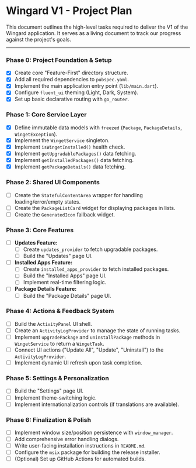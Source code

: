 # Wingard V1 - Project Plan

This document outlines the high-level tasks required to deliver the V1 of the Wingard application. It serves as a living document to track our progress against the project's goals.

---

### Phase 0: Project Foundation & Setup

- [x] Create core "Feature-First" directory structure.
- [x] Add all required dependencies to `pubspec.yaml`.
- [x] Implement the main application entry point (`lib/main.dart`).
- [x] Configure `fluent_ui` theming (Light, Dark, System).
- [x] Set up basic declarative routing with `go_router`.

### Phase 1: Core Service Layer

- [x] Define immutable data models with `freezed` (`Package`, `PackageDetails`, `WingetException`).
- [x] Implement the `WingetService` singleton.
- [x] Implement `isWingetInstalled()` health check.
- [x] Implement `getUpgradablePackages()` data fetching.
- [x] Implement `getInstalledPackages()` data fetching.
- [x] Implement `getPackageDetails()` data fetching.

### Phase 2: Shared UI Components

- [ ] Create the `StatefulContentArea` wrapper for handling loading/error/empty states.
- [ ] Create the `PackageListCard` widget for displaying packages in lists.
- [ ] Create the `GeneratedIcon` fallback widget.

### Phase 3: Core Features

- [ ] **Updates Feature:**
    - [ ] Create `updates_provider` to fetch upgradable packages.
    - [ ] Build the "Updates" page UI.
- [ ] **Installed Apps Feature:**
    - [ ] Create `installed_apps_provider` to fetch installed packages.
    - [ ] Build the "Installed Apps" page UI.
    - [ ] Implement real-time filtering logic.
- [ ] **Package Details Feature:**
    - [ ] Build the "Package Details" page UI.

### Phase 4: Actions & Feedback System

- [ ] Build the `ActivityPanel` UI shell.
- [ ] Create an `ActivityLogProvider` to manage the state of running tasks.
- [ ] Implement `upgradePackage` and `uninstallPackage` methods in `WingetService` to return a `WingetTask`.
- [ ] Connect UI actions ("Update All", "Update", "Uninstall") to the `ActivityLogProvider`.
- [ ] Implement dynamic UI refresh upon task completion.

### Phase 5: Settings & Personalization

- [ ] Build the "Settings" page UI.
- [ ] Implement theme-switching logic.
- [ ] Implement internationalization controls (if translations are available).

### Phase 6: Finalization & Polish

- [ ] Implement window size/position persistence with `window_manager`.
- [ ] Add comprehensive error handling dialogs.
- [ ] Write user-facing installation instructions in `README.md`.
- [ ] Configure the `msix` package for building the release installer.
- [ ] (Optional) Set up GitHub Actions for automated builds. 
